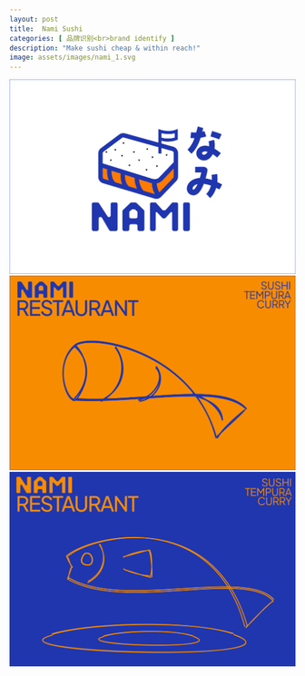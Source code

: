 ```yaml
---
layout: post
title:  Nami Sushi
categories: [ 品牌识别<br>brand identify ]
description: "Make sushi cheap & within reach!"
image: assets/images/nami_1.svg
---
```

![](/assets/images/nami_1.svg)
![](/assets/images/nami_2.svg)
![](/assets/images/nami_3.svg)
